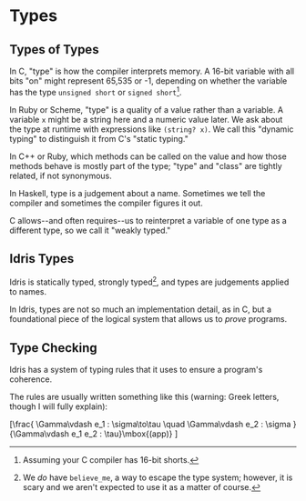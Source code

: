 # Types

<!-- Idea -
  1. Clear up lingering ideas of "type";
  2. Introduce type as a judgement system (?) and explain type-checking,
  canonical values, and non-canonical expressions.
-->

## Types of Types

In C, "type" is how the compiler interprets memory.  A 16-bit variable with
all bits "on" might represent 65,535 or -1, depending on whether the variable
has the type `unsigned short` or `signed short`[^c-short].

In Ruby or Scheme, "type" is a quality of a value rather than a variable.  A
variable `x` might be a string here and a numeric value later.  We ask about
the type at runtime with expressions like `(string? x)`.  We call this
"dynamic typing" to distinguish it from C's "static typing."

In C++ or Ruby, which methods can be called on the value and how those methods
behave is mostly part of the type; "type" and "class" are tightly related, if
not synonymous.

In Haskell, type is a judgement about a name.  Sometimes we tell the compiler
and sometimes the compiler figures it out.

C allows--and often requires--us to reinterpret a variable of one type as a
different type, so we call it "weakly typed."

## Idris Types

Idris is statically typed, strongly typed[^believe-me], and types are
judgements applied to names.

In Idris, types are not so much an implementation detail, as in C, but a
foundational piece of the logical system that allows us to *prove* programs.

<!-- mathematical types! -->
<!-- what does Luo say about types? -->

## Type Checking

Idris has a system of typing rules that it uses to ensure a program's
coherence.

The rules are usually written something like this (warning: Greek letters,
though I will fully explain):

<!-- diagram this out with arrows and scratch marks -->

\[\frac{
  \Gamma\vdash e_1 : \sigma\to\tau
  \quad
  \Gamma\vdash e_2 : \sigma
}{\Gamma\vdash e_1 e_2 : \tau}\mbox{(app)}
\]

<!-- "terminal" and "non-terminal" values (ugh, what are they called?) -->
<!-- Inductive types -->
<!-- Construction/destruction -->
<!-- Nat! S/Z/literals -->

[^c-short]: Assuming your C compiler has 16-bit shorts.
[^believe-me]: We *do* have `believe_me`, a way to escape the type system; however, it is scary and we aren't expected to use it as a matter of course.
